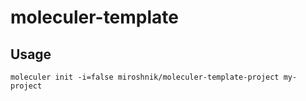# moleculer-template

## Usage
```shell script
moleculer init -i=false miroshnik/moleculer-template-project my-project
```